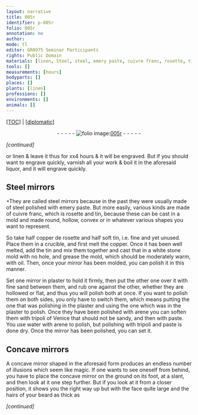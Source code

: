 ```yaml
---
layout: narrative
title: 005r
identifier: p-005r
folio: 005r
annotation: no
author:
mode: tl
editor: GR8975 Seminar Participants
rights: Public Domain
materials: [linen, Steel, steel, emery paste, cuivre franc, rosette, tin, copper de rosette, copper, white stone, oil, plaster, arene, tripoli of Venice, sand, paste, water, tripoli]
tools: []
measurements: [hours]
bodyparts: []
places: []
plants: [linen]
professions: []
environments: []
animals: []
---
```


<p><a href="{{ site.baseurl }}/translation/">[TOC]</a> | <a href="{{ site.baseurl }}/texts/p-005r_tc/" target="_blank">[diplomatic]</a></p><div class="folio" align="center">- - - - - <a href="http://gallica.bnf.fr/ark:/12148/btv1b10500001g/f15.image" target="_blank"><img src="https://cu-mkp.github.io/2017-workshop-edition/assets/photo-icon.png" alt="folio image: " style="display:inline-block; margin-bottom:-3px;"/>005r</a> - - - - - </div>  
 
*[continued]*
  
or <span class="m"><span class="pa">linen</span></span> & leave it thus for xx4 <span class="ms"><span class="tmp">hours</span></span> & it will be engraved. But if you should want to engrave quickly, varnish all your work & boil it in the aforesaid liquor, and it will engrave quickly.
 
 
  

## <span class="m">Steel</span> mirrors

 
\+They are called <span class="m">steel</span> <span class="sup">mirrors</span> because in the past they were usually made of <span class="m">steel</span> polished with <span class="m">emery paste</span>. But more easily, various kinds are made of <span class="m">cuivre franc</span>, which is <span class="m">rosette</span> and <span class="m">tin</span>, because these can be cast in a mold and made round, hollow, convex or in whatever various shapes you want to represent.
 
So take half <span class="m">copper de rosette</span> and half soft <span class="m">tin</span>, i.e. fine and yet unused. Place them in a crucible, and first melt the <span class="m">copper</span>. Once it has been well melted, add the <span class="m">tin</span> and mix them together and cast that in a <span class="m">white stone</span> mold with no hole, and grease the mold, which should be moderately warm, with <span class="m">oil</span>. Then, once your mirror has been molded, you can polish it in this manner.
 
Set one <span class="sup">mirror</span> in <span class="m">plaster</span> to hold it firmly, then put the other one over it with fine sand between them, and rub one against the other, whether they are hollowed or flat, and thus you will polish both at once. If you want to polish them on both sides, you only have to switch them, which means putting the one that was polishing in the <span class="m">plaster</span> and using the one which was in the <span class="m">plaster</span> to polish. Once they have been polished with <span class="m">arene</span> you can soften them with <span class="m">tripoli of Venice</span> that should not be <span class="m">sand</span>y, and then with <span class="m">paste</span>. You use <span class="m">water</span> with <span class="m">arene</span> to polish, but polishing with <span class="m">tripoli</span> and <span class="m">paste</span> is done dry. Once <span class="sup">the mirror</span> has been polished, you can set it.
 
 
  

## Concave mirrors

 
A concave mirror shaped in the aforesaid form produces an endless number of illusions which seem like magic. If one wants to see oneself from behind, you have to place the concave mirror on the ground on its foot, at a slant, and then look at it one step further. But if you look at it from a closer position, it shows you the right way up but with the face quite large and the hairs of your beard as thick as
 
*[continued]*
 

